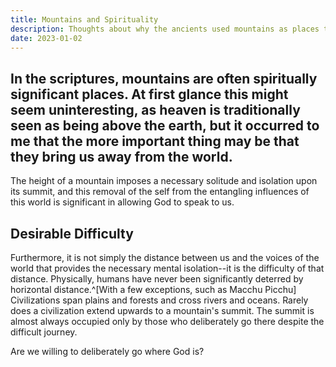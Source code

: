 ```yaml
---
title: Mountains and Spirituality
description: Thoughts about why the ancients used mountains as places to commune with God, and what this teaches us about worship.
date: 2023-01-02
---
```


In the scriptures, mountains are often spiritually significant places. 
At first glance this might seem uninteresting,
as heaven is traditionally seen as being above the earth,
but it occurred to me that the more important thing may be 
that they bring us away from the world. 
---
The height of a mountain imposes a necessary solitude 
and isolation upon its summit, 
and this removal of the self from the 
entangling influences of this world is significant 
in allowing God to speak to us.

## Desirable Difficulty

Furthermore, it is not simply the distance between us 
and the voices of the world 
that provides the necessary mental isolation--it 
is the difficulty of that distance. 
Physically, humans have never been significantly deterred by horizontal distance.^[With a few exceptions, such as Macchu Picchu] 
Civilizations span plains and forests and cross rivers and oceans. 
Rarely does a civilization extend upwards to a mountain's summit. 
The summit is almost always occupied only by those who 
deliberately go there despite the difficult journey. 

Are we willing to deliberately go where God is?